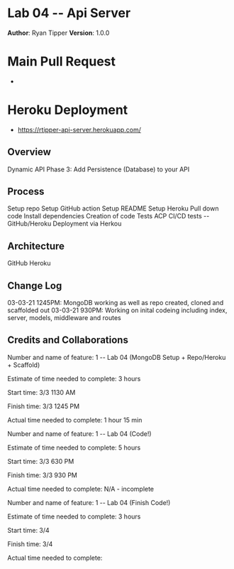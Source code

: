 # Lab 04  -- Api Server


**Author**: Ryan Tipper
**Version**: 1.0.0

# Main Pull Request
-  

# Heroku Deployment
- https://rtipper-api-server.herokuapp.com/

## Overview
Dynamic API Phase 3: Add Persistence (Database) to your API

## Process
Setup repo
Setup GitHub action
Setup README
Setup Heroku
Pull down code
Install dependencies
Creation of code
Tests
ACP
CI/CD tests -- GitHub/Heroku
Deployment via Herkou

## Architecture
GitHub
Heroku

## Change Log
03-03-21 1245PM: MongoDB working as well as repo created, cloned and scaffolded out
03-03-21 930PM: Working on inital codeing including index, server, models, middleware and routes

## Credits and Collaborations

Number and name of feature: 1 -- Lab 04 (MongoDB Setup + Repo/Heroku + Scaffold)

Estimate of time needed to complete: 3 hours

Start time: 3/3 1130 AM

Finish time: 3/3 1245 PM

Actual time needed to complete: 1 hour 15 min

Number and name of feature: 1 -- Lab 04 (Code!)

Estimate of time needed to complete: 5 hours

Start time: 3/3 630 PM

Finish time: 3/3 930 PM

Actual time needed to complete: N/A - incomplete

Number and name of feature: 1 -- Lab 04 (Finish Code!)

Estimate of time needed to complete: 3 hours

Start time: 3/4

Finish time: 3/4

Actual time needed to complete:
